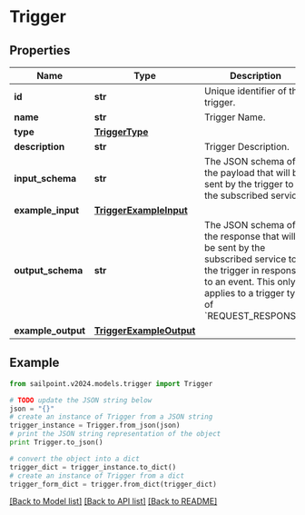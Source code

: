 # Trigger


## Properties

Name | Type | Description | Notes
------------ | ------------- | ------------- | -------------
**id** | **str** | Unique identifier of the trigger. | 
**name** | **str** | Trigger Name. | 
**type** | [**TriggerType**](TriggerType.md) |  | 
**description** | **str** | Trigger Description. | [optional] 
**input_schema** | **str** | The JSON schema of the payload that will be sent by the trigger to the subscribed service. | 
**example_input** | [**TriggerExampleInput**](TriggerExampleInput.md) |  | 
**output_schema** | **str** | The JSON schema of the response that will be sent by the subscribed service to the trigger in response to an event.  This only applies to a trigger type of &#x60;REQUEST_RESPONSE&#x60;. | [optional] 
**example_output** | [**TriggerExampleOutput**](TriggerExampleOutput.md) |  | [optional] 

## Example

```python
from sailpoint.v2024.models.trigger import Trigger

# TODO update the JSON string below
json = "{}"
# create an instance of Trigger from a JSON string
trigger_instance = Trigger.from_json(json)
# print the JSON string representation of the object
print Trigger.to_json()

# convert the object into a dict
trigger_dict = trigger_instance.to_dict()
# create an instance of Trigger from a dict
trigger_form_dict = trigger.from_dict(trigger_dict)
```
[[Back to Model list]](../README.md#documentation-for-models) [[Back to API list]](../README.md#documentation-for-api-endpoints) [[Back to README]](../README.md)



